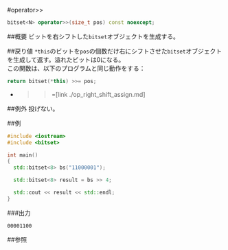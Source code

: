 #operator>>
```cpp
bitset<N> operator>>(size_t pos) const noexcept;
```

##概要
ビットを右シフトした`bitset`オブジェクトを生成する。


##戻り値
`*this`のビットを`pos`の個数だけ右にシフトさせた`bitset`オブジェクトを生成して返す。溢れたビットは0になる。  
この関数は、以下のプログラムと同じ動作をする：

```cpp
return bitset(*this) >>= pos;
```
* >>=[link ./op_right_shift_assign.md]


##例外
投げない。


##例
```cpp
#include <iostream>
#include <bitset>

int main()
{
  std::bitset<8> bs("11000001");

  std::bitset<8> result = bs >> 4;

  std::cout << result << std::endl;
}
```

###出力
```
00001100
```


##参照


